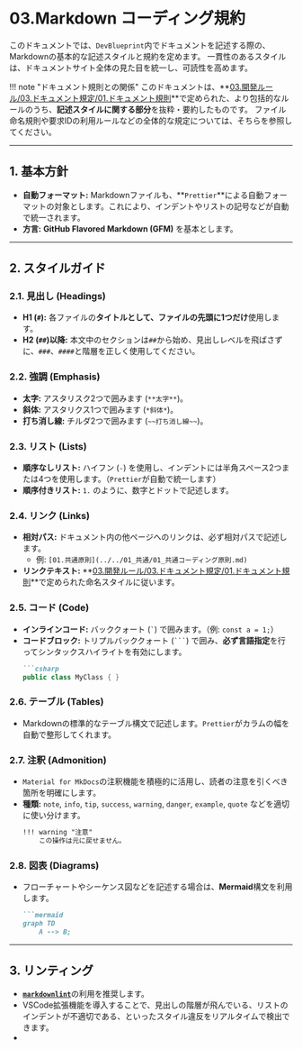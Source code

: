 # 03.Markdown コーディング規約

このドキュメントでは、`DevBlueprint`内でドキュメントを記述する際の、Markdownの基本的な記述スタイルと規約を定めます。
一貫性のあるスタイルは、ドキュメントサイト全体の見た目を統一し、可読性を高めます。

!!! note "ドキュメント規則との関係"
    このドキュメントは、**[03.開発ルール/03.ドキュメント規定/01.ドキュメント規則](../../../03_ドキュメント規定/01_ドキュメント規則.md)**で定められた、より包括的なルールのうち、**記述スタイルに関する部分**を抜粋・要約したものです。
    ファイル命名規則や要求IDの利用ルールなどの全体的な規定については、そちらを参照してください。

---

## 1. 基本方針

*   **自動フォーマット:** Markdownファイルも、**`Prettier`**による自動フォーマットの対象とします。これにより、インデントやリストの記号などが自動で統一されます。
*   **方言:** **GitHub Flavored Markdown (GFM)** を基本とします。

---

## 2. スタイルガイド

### 2.1. 見出し (Headings)
*   **H1 (`#`):** 各ファイルの**タイトルとして、ファイルの先頭に1つだけ**使用します。
*   **H2 (`##`)以降:** 本文中のセクションは`##`から始め、見出しレベルを飛ばさずに、`###`、`####`と階層を正しく使用してください。

### 2.2. 強調 (Emphasis)
*   **太字:** アスタリスク2つで囲みます (`**太字**`)。
*   **斜体:** アスタリクス1つで囲みます (`*斜体*`)。
*   **打ち消し線:** チルダ2つで囲みます (`~~打ち消し線~~`)。

### 2.3. リスト (Lists)
*   **順序なしリスト:** ハイフン (`-`) を使用し、インデントには半角スペース2つまたは4つを使用します。（`Prettier`が自動で統一します）
*   **順序付きリスト:** `1.` のように、数字とドットで記述します。

### 2.4. リンク (Links)
*   **相対パス:** ドキュメント内の他ページへのリンクは、必ず相対パスで記述します。
    *   例: `[01.共通原則](../../01_共通/01_共通コーディング原則.md)`
*   **リンクテキスト:** **[03.開発ルール/03.ドキュメント規定/01.ドキュメント規則](../../../03_ドキュメント規定/01_ドキュメント規則.md)**で定められた命名スタイルに従います。

### 2.5. コード (Code)
*   **インラインコード:** バッククォート (`` ` ``) で囲みます。（例: `const a = 1;`）
*   **コードブロック:** トリプルバッククォート (`` ``` ``) で囲み、**必ず言語指定**を行ってシンタックスハイライトを有効にします。
    ```markdown
    ```csharp
    public class MyClass { }
    ```

### 2.6. テーブル (Tables)
*   Markdownの標準的なテーブル構文で記述します。`Prettier`がカラムの幅を自動で整形してくれます。

### 2.7. 注釈 (Admonition)
*   `Material for MkDocs`の注釈機能を積極的に活用し、読者の注意を引くべき箇所を明確にします。
*   **種類:** `note`, `info`, `tip`, `success`, `warning`, `danger`, `example`, `quote` などを適切に使い分けます。
    ```markdown
    !!! warning "注意"
        この操作は元に戻せません。
    ```

### 2.8. 図表 (Diagrams)
*   フローチャートやシーケンス図などを記述する場合は、**Mermaid**構文を利用します。
    ```markdown
    ```mermaid
    graph TD
        A --> B;
    ```

---

## 3. リンティング

*   [**`markdownlint`**](https://github.com/DavidAnson/markdownlint)の利用を推奨します。
*   VSCode拡張機能を導入することで、見出しの階層が飛んでいる、リストのインデントが不適切である、といったスタイル違反をリアルタイムで検出できます。
*   